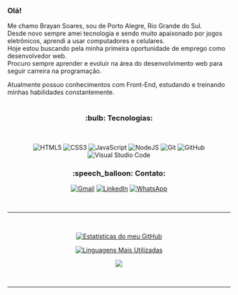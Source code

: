 ### Olá!

Me chamo Brayan Soares, sou de Porto Alegre, Rio Grande do Sul.
<br>
Desde novo sempre amei tecnologia e sendo muito apaixonado por jogos eletrônicos, aprendi a usar computadores e celulares.
<br>
Hoje estou buscando pela minha primeira oportunidade de emprego como desenvolvedor web.
<br>
Procuro sempre aprender e evoluir na área do desenvolvimento web para seguir carreira na programação.
<br>

Atualmente possuo conhecimentos com Front-End, estudando e treinando minhas habilidades constantemente.
<br>
<br>
<h3 align=center>:bulb: Tecnologias:</h3>
<br>
<div align=center>
  
  ![HTML5](https://img.shields.io/badge/html5-%23E34F26.svg?style=for-the-badge&logo=html5&logoColor=white)
  ![CSS3](https://img.shields.io/badge/css3-%231572B6.svg?style=for-the-badge&logo=css3&logoColor=white)
  ![JavaScript](https://img.shields.io/badge/javascript-%23323330.svg?style=for-the-badge&logo=javascript&logoColor=%23F7DF1E)
  ![NodeJS](https://img.shields.io/badge/node.js-6DA55F?style=for-the-badge&logo=node.js&logoColor=white)
  ![Git](https://img.shields.io/badge/git-%23F05033.svg?style=for-the-badge&logo=git&logoColor=white)
  ![GitHub](https://img.shields.io/badge/github-%23121011.svg?style=for-the-badge&logo=github&logoColor=white)
  ![Visual Studio Code](https://img.shields.io/badge/Visual%20Studio%20Code-0078d7.svg?style=for-the-badge&logo=visual-studio-code&logoColor=white)
  <h3>:speech_balloon: Contato:</h3>
  
  <a href="mailto:brayansoaresdeaguiar@gmail.com">![Gmail](https://img.shields.io/badge/Gmail-D14836?style=for-the-badge&logo=gmail&logoColor=white)</a>
  <a href="https://www.linkedin.com/in/brayan-soares/">![LinkedIn](https://img.shields.io/badge/linkedin-%230077B5.svg?style=for-the-badge&logo=linkedin&logoColor=white)</a>
  <a href="https://wa.me/+5551995166522">![WhatsApp](https://img.shields.io/badge/WhatsApp-25D366?style=for-the-badge&logo=whatsapp&logoColor=white)</a>
</div>
<br>
<hr>
<br>

<div align=center>
    
  [![Estatísticas do meu GitHub](https://github-readme-stats.vercel.app/api?username=CYBERxDOLLY&show_icons=true&theme=transparent)](https://github.com/anuraghazra/github-readme-stats)

  [![Linguagens Mais Utilizadas](https://github-readme-stats.vercel.app/api/top-langs/?username=CYBERxDOLLY&layout=donut&theme=transparent)](https://github.com/anuraghazra/github-readme-stats)

  ![](https://komarev.com/ghpvc/?username=CYBERxDOLLY&label=VISITAS+AO+PERFIL&color=25D366)
  
</div>
<br>
<hr>

